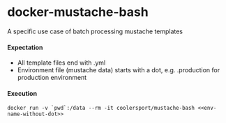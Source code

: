 # docker-mustache-bash
A specific use case of batch processing mustache templates

#### Expectation

- All template files end with .yml
- Environment file (mustache data) starts with a dot, e.g. .production for production environment

#### Execution

    docker run -v `pwd`:/data --rm -it coolersport/mustache-bash <<env-name-without-dot>>
